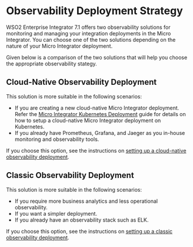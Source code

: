 # Observability Deployment Strategy

WSO2 Enterprise Integrator 7.1 offers two observability solutions for monitoring and managing your integration deployments in the Micro Integrator. You can choose one of the two solutions depending on the nature of your Micro Integrator deployment. 

Given below is a comparison of the two solutions that will help you choose the appropriate observability stategy.

## Cloud-Native Observability Deployment

This solution is more suitable in the following scenarios:

- If you are creating a new cloud-native Micro Integrator deployment. Refer the <a href="../../../setup/deployment/kubernetes_deployment_patterns">Micro Integrator Kubernetes Deployment</a> guide for details on how to setup a cloud-native Micro Integrator deployment on Kubernetes.
- If you already have Prometheus, Grafana, and Jaeger as you in-house monitoring and observability tools.

If you choose this option, see the instructions on <a href="../../../setup/observability/setting-up-minimum-basic-observability-deployment">setting up a cloud-native observability deployment</a>.

## Classic Observability Deployment

This solution is more suitable in the following scenarios:

- If you require more business analytics and less operational observability.
- If you want a simpler deployment.
- If you already have an observability stack such as ELK.

If you choose this option, see the instructions on <a href="../../../setup/observability/setting-up-classic-observability-deployment">setting up a classic observability deployment</a>.

